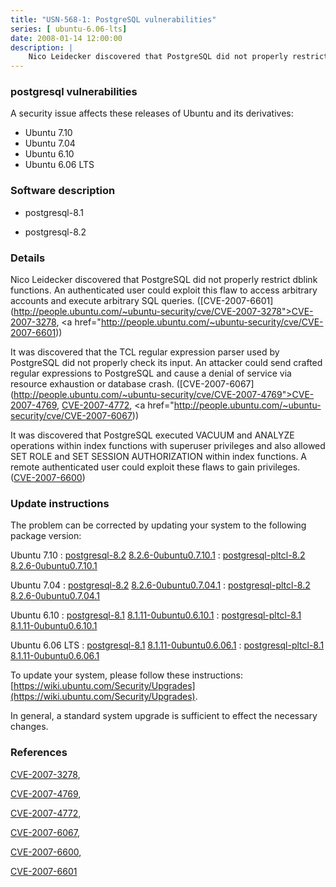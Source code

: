 ```yaml
---
title: "USN-568-1: PostgreSQL vulnerabilities"
series: [ ubuntu-6.06-lts]
date: 2008-01-14 12:00:00
description: |
    Nico Leidecker discovered that PostgreSQL did not properly restrict dblink functions. An authenticated user could exploit this flaw to access arbitrary accounts and execute arbitrary SQL queries. ([CVE-2007-6601](http://people.ubuntu.com/~ubuntu-security/cve/CVE-2007-3278">CVE-2007-3278</a>, <a href="http://people.ubuntu.com/~ubuntu-security/cve/CVE-2007-6601))
--- 
```

 
### postgresql vulnerabilities

A security issue affects these releases of Ubuntu and its derivatives:

* Ubuntu 7.10
* Ubuntu 7.04
* Ubuntu 6.10
* Ubuntu 6.06 LTS

### Software description

* postgresql-8.1 

* postgresql-8.2 

### Details

Nico Leidecker discovered that PostgreSQL did not properly restrict dblink functions. An authenticated user could exploit this flaw to access arbitrary accounts and execute arbitrary SQL queries. ([CVE-2007-6601](http://people.ubuntu.com/~ubuntu-security/cve/CVE-2007-3278">CVE-2007-3278</a>, <a href="http://people.ubuntu.com/~ubuntu-security/cve/CVE-2007-6601))

It was discovered that the TCL regular expression parser used by PostgreSQL did not properly check its input. An attacker could send crafted regular expressions to PostgreSQL and cause a denial of service via resource exhaustion or database crash. ([CVE-2007-6067](http://people.ubuntu.com/~ubuntu-security/cve/CVE-2007-4769">CVE-2007-4769</a>, <a href="http://people.ubuntu.com/~ubuntu-security/cve/CVE-2007-4772">CVE-2007-4772</a>, <a href="http://people.ubuntu.com/~ubuntu-security/cve/CVE-2007-6067))

It was discovered that PostgreSQL executed VACUUM and ANALYZE operations within index functions with superuser privileges and also allowed SET ROLE and SET SESSION AUTHORIZATION within index functions. A remote authenticated user could exploit these flaws to gain privileges. ([CVE-2007-6600](http://people.ubuntu.com/~ubuntu-security/cve/CVE-2007-6600)) 

### Update instructions

The problem can be corrected by updating your system to the following package version:

Ubuntu 7.10
 : [postgresql-8.2](https://launchpad.net/ubuntu/+source/postgresql-8.2) <span> [8.2.6-0ubuntu0.7.10.1](https://launchpad.net/ubuntu/+source/postgresql-8.2/8.2.6-0ubuntu0.7.10.1) </span> 
 : [postgresql-pltcl-8.2](https://launchpad.net/ubuntu/+source/postgresql-8.2) <span> [8.2.6-0ubuntu0.7.10.1](https://launchpad.net/ubuntu/+source/postgresql-8.2/8.2.6-0ubuntu0.7.10.1) </span> 

Ubuntu 7.04
 : [postgresql-8.2](https://launchpad.net/ubuntu/+source/postgresql-8.2) <span> [8.2.6-0ubuntu0.7.04.1](https://launchpad.net/ubuntu/+source/postgresql-8.2/8.2.6-0ubuntu0.7.04.1) </span> 
 : [postgresql-pltcl-8.2](https://launchpad.net/ubuntu/+source/postgresql-8.2) <span> [8.2.6-0ubuntu0.7.04.1](https://launchpad.net/ubuntu/+source/postgresql-8.2/8.2.6-0ubuntu0.7.04.1) </span> 

Ubuntu 6.10
 : [postgresql-8.1](https://launchpad.net/ubuntu/+source/postgresql-8.1) <span> [8.1.11-0ubuntu0.6.10.1](https://launchpad.net/ubuntu/+source/postgresql-8.1/8.1.11-0ubuntu0.6.10.1) </span> 
 : [postgresql-pltcl-8.1](https://launchpad.net/ubuntu/+source/postgresql-8.1) <span> [8.1.11-0ubuntu0.6.10.1](https://launchpad.net/ubuntu/+source/postgresql-8.1/8.1.11-0ubuntu0.6.10.1) </span> 

Ubuntu 6.06 LTS
 : [postgresql-8.1](https://launchpad.net/ubuntu/+source/postgresql-8.1) <span> [8.1.11-0ubuntu0.6.06.1](https://launchpad.net/ubuntu/+source/postgresql-8.1/8.1.11-0ubuntu0.6.06.1) </span> 
 : [postgresql-pltcl-8.1](https://launchpad.net/ubuntu/+source/postgresql-8.1) <span> [8.1.11-0ubuntu0.6.06.1](https://launchpad.net/ubuntu/+source/postgresql-8.1/8.1.11-0ubuntu0.6.06.1) </span> 

To update your system, please follow these instructions: [https://wiki.ubuntu.com/Security/Upgrades](https://wiki.ubuntu.com/Security/Upgrades).

In general, a standard system upgrade is sufficient to effect the necessary changes. 

### References

 [CVE-2007-3278](http://people.ubuntu.com/~ubuntu-security/cve/CVE-2007-3278), 

 [CVE-2007-4769](http://people.ubuntu.com/~ubuntu-security/cve/CVE-2007-4769), 

 [CVE-2007-4772](http://people.ubuntu.com/~ubuntu-security/cve/CVE-2007-4772), 

 [CVE-2007-6067](http://people.ubuntu.com/~ubuntu-security/cve/CVE-2007-6067), 

 [CVE-2007-6600](http://people.ubuntu.com/~ubuntu-security/cve/CVE-2007-6600), 

 [CVE-2007-6601](http://people.ubuntu.com/~ubuntu-security/cve/CVE-2007-6601)
 
